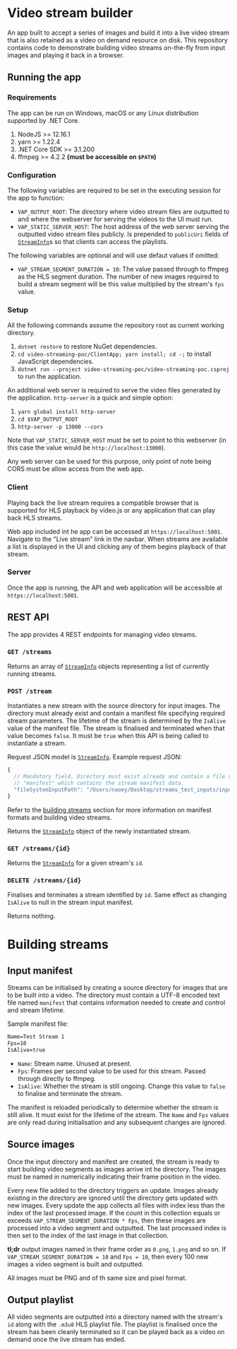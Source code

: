 # Video stream builder

An app built to accept a series of images and build it into a live video stream that is also retained as a video on demand
resource on disk. This repository contains code to demonstrate building video streams on-the-fly from input images and playing
it back in a browser.

## Running the app

### Requirements

The app can be run on Windows, macOS or any Linux distribution supported by .NET Core.

1. NodeJS >= 12.16.1
2. yarn >= 1.22.4
3. .NET Core SDK >= 3.1.200
4. ffmpeg >= 4.2.2 **(must be accessible on `$PATH`)**

### Configuration

The following variables are required to be set in the executing session for the app to function:
- `VAP_OUTPUT_ROOT`: The directory where video stream files are outputted to and where the webserver for serving the videos to the UI must run.
- `VAP_STATIC_SERVER_HOST`: The host address of the web server serving the outputted video stream files publicly. Is prepended to `publicUri` fields of
[`StreamInfo`](./video-streaming-poc/Streams/StreamInfo.cs)s so that clients can access the playlists.

The following variables are optional and will use defaut values if omitted:
- `VAP_STREAM_SEGMENT_DURATION = 10`: The value passed through to ffmpeg as the HLS segment duration. The number of new images required to build
a stream segment will be this value multiplied by the stream's `fps` value.

### Setup

All the following commands assume the repository root as current working directory.

1. `dotnet restore` to restore NuGet dependencies.
2. `cd video-streaming-poc/ClientApp; yarn install; cd -;` to install JavaScript dependencies.
3. `dotnet run --project video-streaming-poc/video-streaming-poc.csproj` to run the application.

An additional web server is required to serve the video files generated by the application. `http-server` is a quick and simple option:
1. `yarn global install http-server`
2. `cd $VAP_OUTPUT_ROOT`
3. `http-server -p 13000 --cors`

Note that `VAP_STATIC_SERVER_HOST` must be set to point to this webserver (in this case the value would be `http://localhost:13000`).

Any web server can be used for this purpose, only point of note being CORS must be allow access from the web app.

### Client

Playing back the live stream requires a compatible browser that is supported for HLS playback by video.js or any application that can play back HLS streams.

Web app included int he app can be accessed at `https://localhost:5001`. Navigate to the "Live stream" link in the navbar. When streams are available a list is
displayed in the UI and clicking any of them begins playback of that stream.

### Server

Once the app is running, the API and web application will be accessible at `https://localhost:5001`.

## REST API

The app provides 4 REST endpoints for managing video streams.

### `GET /streams`

Returns an array of [`StreamInfo`](./video-streaming-poc/Streams/StreamInfo.cs) objects representing a list of currently running streams.

### `POST /stream`

Instantiates a new stream with the source directory for input images. The directory must already exist and contain a manifest file specifying
required stream parameters. The lifetime of the stream is determined by the `IsAlive` value of the manifest file. The stream is finalised and terminated
when that value becomes `false`. It must be `true` when this API is being called to instantiate a stream.

Request JSON model is [`StreamInfo`](./video-streaming-poc/Streams/StreamInfo.cs). Example request JSON:
```js
{
  // Mandatory field. Directory must exist already and contain a file at its root named
  // "manifest" which contains the stream manifest data.
  "fileSystemInputPath": "/Users/naoey/Desktop/streams_test_inputs/input_01"
}
```

Refer to the [building streams](#building-streams) section for more information on manifest formats and building video streams.

Returns the [`StreamInfo`](./video-streaming-poc/Streams/StreamInfo.cs) object of the newly instantiated stream.

### `GET /streams/{id}`

Returns the [`StreamInfo`](./video-streaming-poc/Streams/StreamInfo.cs) for a given stream's `id`.

### `DELETE /streams/{id}`

Finalises and terminates a stream identified by `id`. Same effect as changing `IsAlive` to null in the stream input manifest.

Returns nothing.

# Building streams

## Input manifest

Streams can be initialised by creating a source directory for images that are to be built into a video. The directory must contain a UTF-8 encoded text file
named `manifest` that contains information needed to create and control and stream lifetime.

Sample manifest file:
```txt
Name=Test Stream 1
Fps=10
IsAlive=true
```

- `Name`: Stream name. Unused at present.
- `Fps`: Frames per second value to be used for this stream. Passed through directly to ffmpeg.
- `IsAlive`: Whether the stream is still ongoing. Change this value to `false` to finalise and terminate the stream.

The manifest is reloaded periodically to determine whether the stream is still alive. It must exist for the lifetime of the stream. The `Name` and `Fps` values
are only read during initialisation and any subsequent changes are ignored.

## Source images

Once the input directory and manifest are created, the stream is ready to start building video segments as images arrive int he directory. The images  must be named in numerically
indicating their frame position in the video.

Every new file added to the directory triggers an update. Images already existing in the directory are ignored until the directory gets updated with new images. Every update the app collects all files with index less than the index of the
last processed image. If the count in this collection equals or exceeds `VAP_STREAM_SEGMENT_DURATION * Fps`, then these images are processed into a video segment and outputted. The last processed index is then set to the index of the last image
in that collection.

**tl;dr** output images named in their frame order as `0.png`, `1.png` and so on. If `VAP_STREAM_SEGMENT_DURATION = 10` and `Fps = 10`, then every 100 new images
a video segment is built and outputted.

All images must be PNG and of th same size and pixel format.

## Output playlist

All video segments are outputted into a directory named with the stream's `id` along with the `.m3u8` HLS playlist file. The playlist is finalised once the stream has
been cleanly terminated so it can be played back as a video on demand once the live stream has ended.